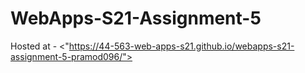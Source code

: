 # WebApps-S21-Assignment-5

Hosted at - <"https://44-563-web-apps-s21.github.io/webapps-s21-assignment-5-pramod096/">